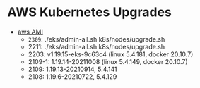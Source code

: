 # AWS Kubernetes Upgrades

* [aws AMI][aws-ami]
    * `2309`: ./eks/admin-all.sh k8s/nodes/upgrade.sh
    * 2211: ./eks/admin-all.sh k8s/nodes/upgrade.sh
    * 2203: v1.19.15-eks-9c63c4 (linux 5.4.181, docker 20.10.7)
    * 2109-1: 1.19.14-20211008 (linux 5.4.149, docker 20.10.7)
    * 2109: 1.19.13-20210914, 5.4.141
    * 2108: 1.19.6-20210722, 5.4.129

[aws-ami]: https://docs.aws.amazon.com/eks/latest/userguide/eks-linux-ami-versions.html
